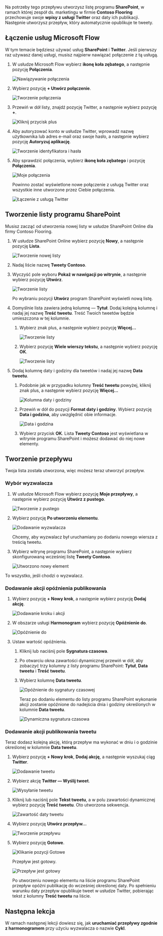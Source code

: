 Na potrzeby tego przepływu utworzysz listę programu **SharePoint**, w ramach której zespół ds. marketingu w firmie **Contoso Flooring** przechowuje swoje **wpisy z usługi Twitter** oraz daty ich publikacji. Następnie utworzysz przepływ, który automatycznie opublikuje te tweety. 

## <a name="connect-microsoft-flow-services"></a>Łączenie usług Microsoft Flow
W tym temacie będziesz używać usług **SharePoint** i **Twitter**. Jeśli pierwszy raz używasz danej usługi, musisz najpierw nawiązać połączenie z tą usługą. 

1. W usłudze Microsoft Flow wybierz **ikonę koła zębatego**, a następnie pozycję **Połączenia**.
   
    ![Nawiązywanie połączenia](./media/learning-push-notifications/2-get-connection.png) 
2. Wybierz pozycję **+ Utwórz połączenie**.
   
    ![Tworzenie połączenia](./media/learning-push-notifications/3-create-connection.png) 
3. Przewiń w dół listy, znajdź pozycję Twitter, a następnie wybierz pozycję **+**.
   
    ![Kliknij przycisk plus](./media/learning-push-notifications/4-click-plus.png)
4. Aby autoryzować konto w usłudze Twitter, wprowadź nazwę użytkownika lub adres e-mail oraz swoje hasło, a następnie wybierz pozycję **Autoryzuj aplikację**.
   
    ![Tworzenie identyfikatora i hasła](./media/learning-push-notifications/5-create-id-pswd.png)
5. Aby sprawdzić połączenia, wybierz **ikonę koła zębatego** i pozycję **Połączenia**.
   
    ![Moje połączenia](./media/learning-push-notifications/6-my-connections.png)
   
    Powinno zostać wyświetlone nowe połączenie z usługą Twitter oraz wszystkie inne utworzone przez Ciebie połączenia. 
   
    ![Łączenie z usługą Twitter](./media/learning-push-notifications/7-twitter-connection.png)

## <a name="build-a-sharepoint-list"></a>Tworzenie listy programu SharePoint
Musisz zacząć od utworzenia nowej listy w usłudze SharePoint Online dla firmy Contoso Flooring. 

1. W usłudze SharePoint Online wybierz pozycję **Nowy**, a następnie pozycję **Lista**.
   
    ![Tworzenie nowej listy](./media/learning-push-notifications/1-new-list.png)
2. Nadaj liście nazwę **Tweety Contoso**. 
3. Wyczyść pole wyboru **Pokaż w nawigacji po witrynie**, a następnie wybierz pozycję **Utwórz**.
   
    ![Tworzenie listy](./media/learning-push-notifications/2-name-create-list.png)
   
    Po wybraniu pozycji **Utwórz** program SharePoint wyświetli nową listę.
4. Domyślnie lista zawiera jedną kolumnę — **Tytuł**. Dodaj kolejną kolumnę i nadaj jej nazwę **Treść tweetu**. Treść Twoich tweetów będzie umieszczona w tej kolumnie. 
   
   1. Wybierz znak plus, a następnie wybierz pozycję **Więcej...**
      
       ![Tworzenie listy](./media/learning-push-notifications/3-add-more-column-types.png)
   2. Wybierz pozycję **Wiele wierszy tekstu**, a następnie wybierz pozycję **OK**.
      
       ![Tworzenie listy](./media/learning-push-notifications/4-add-column.png)
5. Dodaj kolumnę daty i godziny dla tweetów i nadaj jej nazwę **Data tweetu**.
   
   1. Podobnie jak w przypadku kolumny **Treść tweetu** powyżej, kliknij znak plus, a następnie wybierz pozycję **Więcej...**
      
       ![Kolumna daty i godziny](./media/learning-push-notifications/5-date-time-col.png)
   2. Przewiń w dół do pozycji **Format daty i godziny**. Wybierz pozycję **Data i godzina**, aby uwzględnić obie informacje.
      
       ![Data i godzina](./media/learning-push-notifications/6-date-time-must-do.png)
   3. Wybierz przycisk **OK**. Lista **Tweety Contoso** jest wyświetlana w witrynie programu SharePoint i możesz dodawać do niej nowe elementy.

## <a name="build-the-flow"></a>Tworzenie przepływu
Twoja lista została utworzona, więc możesz teraz utworzyć przepływ.

### <a name="choose-a-trigger"></a>Wybór wyzwalacza
1. W usłudze Microsoft Flow wybierz pozycję **Moje przepływy**, a następnie wybierz pozycję **Utwórz z pustego**.
   
    ![Tworzenie z pustego](./media/learning-push-notifications/8-create-from-blank.png)
2. Wybierz pozycję **Po utworzeniu elementu**.
   
    ![Dodawanie wyzwalacza](./media/learning-push-notifications/9-add-trigger.png)
   
    Chcemy, aby wyzwalacz był uruchamiany po dodaniu nowego wiersza z treścią tweetu.
3. Wybierz witrynę programu SharePoint, a następnie wybierz skonfigurowaną wcześniej listę **Tweety Contoso**.
   
    ![Utworzono nowy element](./media/learning-push-notifications/11-set-trigger.png)

To wszystko, jeśli chodzi o wyzwalacz.

### <a name="add-an-action-to-delay-posting"></a>Dodawanie akcji opóźnienia publikowania
1. Wybierz pozycję **+ Nowy krok**, a następnie wybierz pozycję **Dodaj akcję**. 
   
    ![Dodawanie kroku i akcji](./media/learning-push-notifications/12-add-step-and-action.png)
2. W obszarze usługi **Harmonogram** wybierz pozycję **Opóźnienie do**. 
   
    ![Opóźnienie do](./media/learning-push-notifications/13-delay-until-schedule.png)  
3. Ustaw wartość opóźnienia.
   
   1. Kliknij lub naciśnij pole **Sygnatura czasowa**. 
   2. Po otwarciu okna zawartości dynamicznej przewiń w dół, aby zobaczyć trzy kolumny z listy programu SharePoint: **Tytuł**, **Data tweetu** i **Treść tweetu**.
   3. Wybierz kolumnę **Data tweetu**. 
      
       ![Opóźnienie do sygnatury czasowej](./media/learning-push-notifications/14-delay-until-timestamp.png)
      
       Teraz po dodaniu elementu do listy programu SharePoint wykonanie akcji zostanie opóźnione do nadejścia dnia i godziny określonych w kolumnie **Data tweetu**.
      
       ![Dynamiczna sygnatura czasowa](./media/learning-push-notifications/15-dynamic-timestamp.png)

### <a name="add-an-action-to-post-a-tweet"></a>Dodawanie akcji publikowania tweetu
Teraz dodasz kolejną akcję, którą przepływ ma wykonać w dniu i o godzinie określonej w kolumnie **Data tweetu**.

1. Wybierz pozycję **+ Nowy krok**, **Dodaj akcję**, a następnie wyszukaj ciąg **Twitter**.
   
    ![Dodawanie tweetu](./media/learning-push-notifications/16-add-tweet.png) 
2. Wybierz akcję **Twitter — Wyślij tweet**.
   
    ![Wysyłanie tweetu](./media/learning-push-notifications/17-post-tweet.png) 
3. Kliknij lub naciśnij pole **Tekst tweetu**, a w polu zawartości dynamicznej wybierz pozycję **Treść tweetu**. Oto utworzona sekwencja. 
   
    ![Zawartość daty tweetu](./media/learning-push-notifications/18-tweet-date-content.png)
4. Wybierz pozycję **Utwórz przepływ...**
   
    ![Tworzenie przepływu](./media/learning-push-notifications/19-tiny-create.png) 
5. Wybierz pozycję **Gotowe**.
   
    ![Klikanie pozycji Gotowe](./media/learning-push-notifications/19-click-done.png)
   
    Przepływ jest gotowy.
   
    ![Przepływ jest gotowy](./media/learning-push-notifications/20-flow-is-done.png)
   
    Po utworzeniu nowego elementu na liście programu SharePoint przepływ opóźni publikację do wcześniej określonej daty. Po spełnieniu warunku daty przepływ opublikuje tweet w usłudze Twitter, pobierając tekst z kolumny **Treść tweetu** na liście.

## <a name="next-lesson"></a>Następna lekcja
W ramach następnej lekcji dowiesz się, jak **uruchamiać przepływy zgodnie z harmonogramem** przy użyciu wyzwalacza o nazwie **Cykl**.

